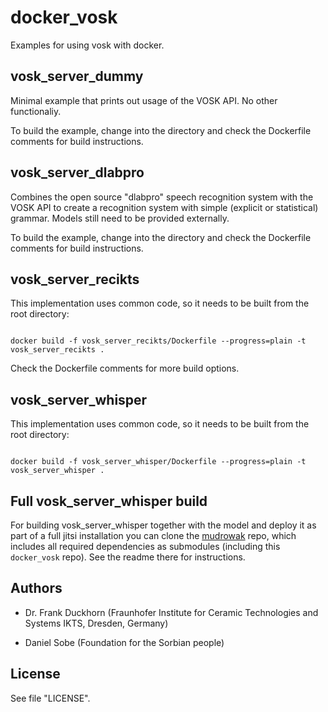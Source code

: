 # docker_vosk

Examples for using vosk with docker.

## vosk_server_dummy

Minimal example that prints out usage of the VOSK API. No other functionaliy.

To build the example, change into the directory and check the Dockerfile comments for build instructions.

## vosk_server_dlabpro

Combines the open source "dlabpro" speech recognition system with the VOSK API to
create a recognition system with simple (explicit or statistical) grammar.
Models still need to be provided externally.

To build the example, change into the directory and check the Dockerfile comments for build instructions.

## vosk_server_recikts

This implementation uses common code, so it needs to be built from the root directory:

```code

docker build -f vosk_server_recikts/Dockerfile --progress=plain -t vosk_server_recikts .

```

Check the Dockerfile comments for more build options.

## vosk_server_whisper

This implementation uses common code, so it needs to be built from the root directory:

```code

docker build -f vosk_server_whisper/Dockerfile --progress=plain -t vosk_server_whisper .

```

## Full vosk_server_whisper build

For building vosk_server_whisper together with the model and deploy it as part of a full jitsi installation you can clone the [mudrowak](https://github.com/ZalozbaDev/mudrowak) repo, which includes all required dependencies as submodules (including this `docker_vosk` repo).
See the readme there for instructions.

## Authors

- Dr. Frank Duckhorn (Fraunhofer Institute for Ceramic Technologies and Systems IKTS, Dresden, Germany)

- Daniel Sobe (Foundation for the Sorbian people)

## License

See file "LICENSE".
